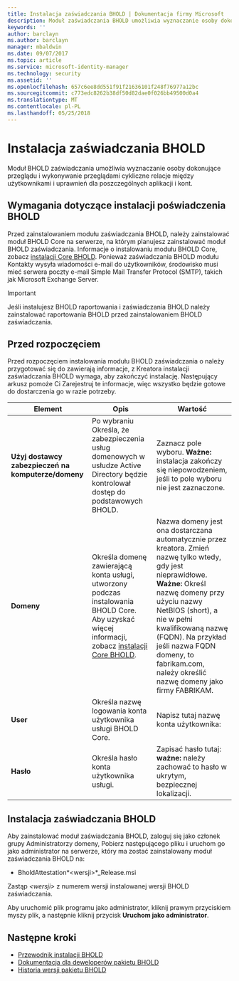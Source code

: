 ```yaml
---
title: Instalacja zaświadczania BHOLD | Dokumentacja firmy Microsoft
description: Moduł zaświadczania BHOLD umożliwia wyznaczanie osoby dokonujące przeglądu i wykonywanie przeglądów
keywords: ''
author: barclayn
ms.author: barclayn
manager: mbaldwin
ms.date: 09/07/2017
ms.topic: article
ms.service: microsoft-identity-manager
ms.technology: security
ms.assetid: ''
ms.openlocfilehash: 657c6ee8dd551f91f21636101f248f76977a12bc
ms.sourcegitcommit: c773edc8262b38df50d82dae0f026bb49500d0a4
ms.translationtype: MT
ms.contentlocale: pl-PL
ms.lasthandoff: 05/25/2018
---
```

# <a name="bhold-attestation-installation"></a>Instalacja zaświadczania BHOLD

Moduł BHOLD zaświadczania umożliwia wyznaczanie osoby dokonujące przeglądu i wykonywanie przeglądami cykliczne relacje między użytkownikami i uprawnień dla poszczególnych aplikacji i kont.

## <a name="bhold-attestation-installation-requirements"></a>Wymagania dotyczące instalacji poświadczenia BHOLD

Przed zainstalowaniem modułu zaświadczania BHOLD, należy zainstalować moduł BHOLD Core na serwerze, na którym planujesz zainstalować moduł BHOLD zaświadczania. Informacje o instalowaniu modułu BHOLD Core, zobacz [instalacji Core BHOLD](https://technet.microsoft.com/library/jj134095(v=ws.10).aspx). Ponieważ zaświadczania BHOLD modułu Kontakty wysyła wiadomości e-mail do użytkowników, środowisko musi mieć serwera poczty e-mail Simple Mail Transfer Protocol (SMTP), takich jak Microsoft Exchange Server.

>[!IMPORTANT]
Jeśli instalujesz BHOLD raportowania i zaświadczania BHOLD należy zainstalować raportowania BHOLD przed zainstalowaniem BHOLD zaświadczania.

## <a name="before-you-begin"></a>Przed rozpoczęciem

Przed rozpoczęciem instalowania modułu BHOLD zaświadczania o należy przygotować się do zawierają informacje, z Kreatora instalacji zaświadczania BHOLD wymaga, aby zakończyć instalację. Następujący arkusz pomoże Ci Zarejestruj te informacje, więc wszystko będzie gotowe do dostarczenia go w razie potrzeby.

| **Element**                                    | **Opis**                                                                                                                                                                                                           | **Wartość**                                                                                                                                                                                                                                                                                                            |
|---------------------------------------------|---------------------------------------------------------------------------------------------------------------------------------------------------------------------------------------------------------------------------|----------------------------------------------------------------------------------------------------------------------------------------------------------------------------------------------------------------------------------------------------------------------------------------------------------------------|
| **Użyj dostawcy zabezpieczeń na komputerze/domeny** | Po wybraniu Określa, że zabezpieczenia usług domenowych w usłudze Active Directory będzie kontrolował dostęp do podstawowych BHOLD.                                                                                                                | Zaznacz pole wyboru. **Ważne:** instalacja zakończy się niepowodzeniem, jeśli to pole wyboru nie jest zaznaczone.                                                                                                                                                                                                                   |
| **Domeny**                                  | Określa domenę zawierającą konta usługi, utworzony podczas instalowania BHOLD Core. Aby uzyskać więcej informacji, zobacz [instalacji Core BHOLD](https://technet.microsoft.com/library/jj134095(v=ws.10).aspx). | Nazwa domeny jest ona dostarczana automatycznie przez kreatora. Zmień nazwę tylko wtedy, gdy jest nieprawidłowe. **Ważne:** Określ nazwę domeny przy użyciu nazwy NetBIOS (short), a nie w pełni kwalifikowaną nazwę (FQDN). Na przykład jeśli nazwa FQDN domeny, to fabrikam.com, należy określić nazwę domeny jako firmy FABRIKAM. |
| **User**                                    | Określa nazwę logowania konta użytkownika usługi BHOLD Core.                                                                                                                                                          | Napisz tutaj nazwę konta użytkownika:                                                                                                                                                                                                                                                                                    |
| **Hasło**                                | Określa hasło konta użytkownika usługi.                                                                                                                                                                       | Zapisać hasło tutaj: **ważne:** należy zachować to hasło w ukrytym, bezpiecznej lokalizacji.                                                                                                                                                                                                                  |

## <a name="bhold-attestation-installation"></a>Instalacja zaświadczania BHOLD

Aby zainstalować moduł zaświadczania BHOLD, zaloguj się jako członek grupy Administratorzy domeny, Pobierz następującego pliku i uruchom go jako administrator na serwerze, który ma zostać zainstalowany moduł zaświadczania BHOLD na:

- BholdAttestation*\<wersji\>*\_Release.msi

Zastąp *\<wersji\>* z numerem wersji instalowanej wersji BHOLD zaświadczania.

Aby uruchomić plik programu jako administrator, kliknij prawym przyciskiem myszy plik, a następnie kliknij przycisk **Uruchom jako administrator**.

## <a name="next-steps"></a>Następne kroki

- [Przewodnik instalacji BHOLD](bhold-installation-guide.md)
- [Dokumentacja dla deweloperów pakietu BHOLD](../reference/mim2016-bhold-developer-reference.md)
- [Historia wersji pakietu BHOLD](../reference/version-bhold-history.md)